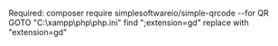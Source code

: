 Required:
composer require simplesoftwareio/simple-qrcode --for QR
GOTO "C:\xampp\php\php.ini" find ";extension=gd" replace with "extension=gd"


